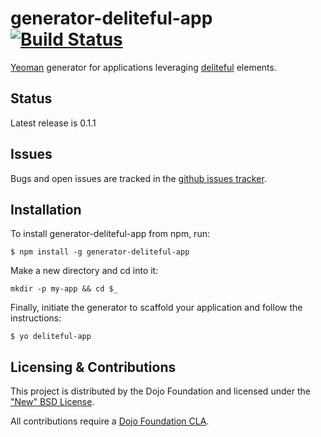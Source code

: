 # generator-deliteful-app [![Build Status](https://travis-ci.org/ibm-js/generator-deliteful-app.png?branch=master)](https://travis-ci.org/ibm-js/generator-deliteful-app)

[Yeoman](http://yeoman.io) generator for applications leveraging [deliteful](https://github.com/ibm-js/deliteful) elements.

## Status

Latest release is 0.1.1

## Issues

Bugs and open issues are tracked in the
[github issues tracker](https://github.com/ibm-js/generator-deliteful-app/issues).

## Installation

To install generator-deliteful-app from npm, run:

```
$ npm install -g generator-deliteful-app
```

Make a new directory and cd into it:

```
mkdir -p my-app && cd $_
```

Finally, initiate the generator to scaffold your application and follow the instructions:

```
$ yo deliteful-app
```

## Licensing & Contributions

This project is distributed by the Dojo Foundation and licensed under the ["New" BSD License](./LICENSE).

All contributions require a [Dojo Foundation CLA](http://dojofoundation.org/about/claForm).